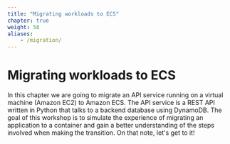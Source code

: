 ```yaml
---
title: "Migrating workloads to ECS"
chapter: true
weight: 58
aliases:
    - /migration/
---
```


# Migrating workloads to ECS

In this chapter we are going to migrate an API service running on a virtual machine (Amazon EC2) to Amazon ECS. 
The API service is a REST API written in Python that talks to a backend database using DynamoDB.
The goal of this workshop is to simulate the experience of migrating an application to a container and gain a better understanding of the steps involved when making the transition.
On that note, let's get to it!


